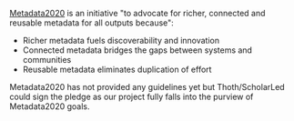 [Metadata2020](https://metadata2020.org/learn-more/) is an initiative "to advocate for richer, connected and reusable metadata for all outputs because":

* Richer metadata fuels discoverability and innovation
* Connected metadata bridges the gaps between systems and communities
* Reusable metadata eliminates duplication of effort

Metadata2020 has not provided any guidelines yet but Thoth/ScholarLed could sign the pledge as our project fully falls into the purview of Metadata2020 goals.